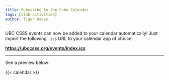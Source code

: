 ```yaml
---
title: Subscribe to the Cube Calendar
tags: [club-activities]
author: Tiger Oakes
---
```


UBC CSSS events can now be added to your calendar automatically! Just import the following `.ics` URL to your calendar app of choice:

**https://ubccsss.org/events/index.ics**

---

See a preview below:

{{< calendar >}}
